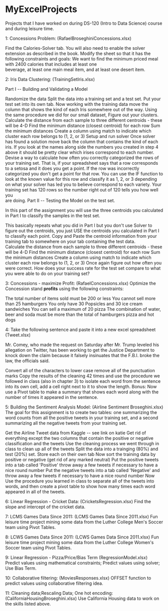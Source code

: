 # MyExcelProjects
Projects that I have worked on during DS-120 (Intro to Data Science) course and during leisure time.



1: Concessions Problem: (RafaelBroseghiniConcessions.xlsx)

  Find the Calories-Solver tab. You will also need to enable the solver extension as described in the book. Modify the sheet so that it   has the following constraints and goals: We want to find the minimum priced meal with 2400 calories that includes at least one     
  beverage, at least one main meal item, and at least one desert item.

2: Iris Data Clustering: (TrainingSetIris.xlsx)

  Part I -- Building and Validating a Model

  Randomize the data
  Split the data into a training set and a test set.  Put your test set into its own tab.
  Now working with the training data move the column that shows the kind of each Iris somewhere out of the way.
  Using the same procedure we did for our small dataset, Figure out your clusters.
  Calculate the distance from each sample to three different centroids - these will be 4-D
  Find the minimum distance (closest centroid) for each row
  Sum the minimum distances
  Create a column using match to indicate which cluster each row belongs to (1, 2, or 3)
  Setup and run solver
  Once solver has found a solution move back the column that contains the kind of each iris.  If you look at the names along side the     numbers you created in step 4 above it should be pretty clear which irises correspond to each number.
  Devise a way to calculate how often you correctly categorized the rows of your training set.  That is, if your spreadsheet says that a    row corresponds to a setosa and it does you get a point.  If the row was incorrectly categorized you don't get a point for that row.    You can use the IF function to look at the known value for this row and classify it as 1, 2, or 3 depending on what your solver has     led you to believe correspond to each variety.  Your training set has 120 rows so the number right out of 120 tells you how well you   
  are doing.
Part II -- Testing the Model on the test set.

  In this part of the assignment you will use the three centroids you calculated in Part I to classify the samples in the test set.

  This basically repeats what you did in Part I but you don't use Solver to figure out the centroids, you just USE the centroids you        calculated in Part I to classify each point.
  Copy and Paste the centroid information from your training tab to somewhere on your tab containing the test data.  
  Calculate the distance from each sample to three different centroids - these will be 4-D
  Find the minimum distance (closest centroid) for each row
  Sum the minimum distances
  Create a column using match to indicate which cluster each row belongs to (1, 2, or 3)
  Once again figure out how often you were correct.  How does your success rate for the test set compare to what you were able to do on   your training set?
  
3: Concessions - maximize Profit: (RafaelConcessions.xlsx)
Optimize the Concession stand **profits** using the following constraints:

The total number of items sold must be 200 or less
You cannot sell more than 25 hamburgers
You only have 30 Popsicles and 30 ice cream sandwiches
You can sell a maximum of 20 pizza
The combination of water, beer and soda must be more than the total of hamburgers pizza and hot dogs

4: Take the following sentence and paste it into a new excel spreadsheet (Tweet.xlsx)

Mr. Comey, who made the request on Saturday after Mr. Trump leveled his allegation on Twitter, has been working to get the Justice Department to knock down the claim because it falsely insinuates that the F.B.I. broke the law, the officials said.

Convert all of the characters to lower case
remove all of the punctuation marks
Copy the results of the cleaning 42 times and use the procedure we followed in class (also in chapter 3) to isolate each word from the sentence into its own cell, add a cell right next to it to show the length.
Bonus:   Now use a Pivot table to make a summary that shows each word along with the number of times it appeared in the sentence.

5: Building the Sentiment Analysis Model: (Airline Sentiment Broseghini.xlsx)
The goal for this assignment is to create two tables:  one summarizing the word counts from all the positive tweets in your training set, and a second summarizing all the negative tweets from your training set.

Get the Airline Tweet data from Kaggle -- see link on katie
Get rid of everything except the two columns that contain the positive or negative classification and the tweets
Use the cleaning process we went through in class to clean up all of the tweets
Split the data into a trainging (80%) and test (20%) set.  Store each on their own tab
Now sort the training data by positive or negative  (get rid of any marked neutral)
Put the positive tweets into a tab called 'Positive'  throw away a few tweets if necessary to have a nice round number
Put the negative tweets into a tab called 'Negative' and throw away a few tweets if necessary to have a nice round number
Now Use the procedure you learned in class to separate all of the tweets into words, and then create a pivot table to show how many times each word appeared in all of the tweets.

6: Linear Regression - Cricket Data: (CricketsRegression.xlsx)
Find the slope and intercept of the cricket data.

7: LCMS Games Data Since 2011: (LCMS Games Data Since 2011.xlsx)
Fun leisure time project mining some data from the Luther College Men's Soccer team using Pivot Tables.

8: LCWS Games Data Since 2011: (LCWS Games Data Since 2011.xlsx)
Fun leisure time project mining some data from the Luther College Women's Soccer team using Pivot Tables.

9: Linear Regression - Pizza/Price/Bias Term (RegressionModel.xlsx)
Predict values using mathematical constraints; Predict values using solver; Use Bias Term.

10: Collaborative filtering: (MoviesResponses.xlsx)
OFFSET function to predict values using collaborative filtering idea.

11: Cleaning data;Rescaling Data; One hot encoding: (CaliforniaHousingBroseghini.xlsx)
Use California Housing data to work on the skills listed above.
